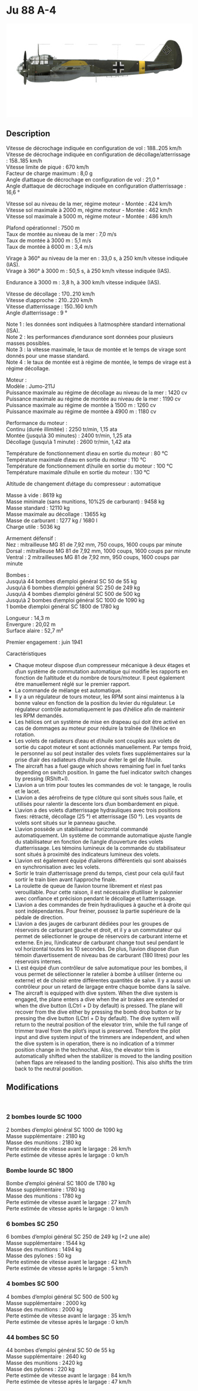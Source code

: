 # Ju 88 A-4  
  
![ju88a4](../images/ju88a4.png)  
  
## Description  
  
Vitesse de décrochage indiquée en configuration de vol : 188..205 km/h  
Vitesse de décrochage indiquée en configuration de décollage/atterrissage : 158..185 km/h  
Vitesse limite de piqué : 670 km/h  
Facteur de charge maximum : 8,0 g  
Angle d\attaque de décrochage en configuration de vol : 21,0 °  
Angle d\attaque de décrochage indiquée en configuration d\atterrissage : 16,6 °  
  
Vitesse sol au niveau de la mer, régime moteur - Montée : 424 km/h  
Vitesse sol maximale à 2000 m, régime moteur - Montée : 462 km/h  
Vitesse sol maximale à 5000 m, régime moteur - Montée : 486 km/h  
  
Plafond opérationnel : 7500 m  
Taux de montée au niveau de la mer : 7,0 m/s  
Taux de montée à 3000 m : 5,1 m/s  
Taux de montée à 6000 m : 3,4 m/s  
  
Virage à 360° au niveau de la mer en : 33,0 s, à 250 km/h vitesse indiquée (IAS).  
Virage à 360° à 3000 m : 50,5 s, à 250 km/h vitesse indiquée (IAS).  
  
Endurance à 3000 m : 3,8 h, à 300 km/h vitesse indiquée (IAS).  
  
Vitesse de décollage : 170..210 km/h  
Vitesse d\approche : 210..220 km/h  
Vitesse d\atterrissage : 150..160 km/h  
Angle d\atterrissage : 9 °  
  
Note 1 : les données sont indiquées à l\atmosphère standard international (ISA).  
Note 2 : les performances d\endurance sont données pour plusieurs masses possibles.  
Note 3 : la vitesse maximale, le taux de montée et le temps de virage sont donnés pour une masse standard.  
Note 4 : le taux de montée est à régime de montée, le temps de virage est à régime décollage.  
  
Moteur :  
Modèle : Jumo-211J  
Puissance maximale au régime de décollage au niveau de la mer : 1420 cv  
Puissance maximale au régime de montée au niveau de la mer : 1190 cv  
Puissance maximale au régime de montée à 1500 m : 1260 cv  
Puissance maximale au régime de montée à 4900 m : 1180 cv  
  
Performance du moteur :  
Continu (durée illimitée) : 2250 tr/min, 1,15 ata  
Montée (jusqu\à 30 minutes) : 2400 tr/min, 1,25 ata  
Décollage (jusqu\à 1 minute) : 2600 tr/min, 1,42 ata  
  
Température de fonctionnement d\eau en sortie du moteur : 80 °C  
Température maximale d\eau en sortie du moteur : 110 °C  
Température de fonctionnement d\huile en sortie du moteur : 100 °C  
Température maximale d\huile en sortie du moteur : 130 °C  
  
Altitude de changement d\étage du compresseur : automatique   
  
Masse à vide : 8619 kg  
Masse minimale (sans munitions, 10%25 de carburant) : 9458 kg  
Masse standard : 12110 kg  
Masse maximale au décollage : 13655 kg  
Masse de carburant : 1277 kg / 1680 l  
Charge utile : 5036 kg  
  
Armement défensif :  
Nez : mitrailleuse MG 81 de 7,92 mm, 750 coups, 1600 coups par minute  
Dorsal : mitrailleuse MG 81 de 7,92 mm, 1000 coups, 1600 coups par minute  
Ventral : 2 mitrailleuses MG 81 de 7,92 mm, 950 coups, 1600 coups par minute  
  
Bombes :  
Jusqu\à 44 bombes d\emploi général SC 50 de 55 kg  
Jusqu\à 6 bombes d\emploi général SC 250 de 249 kg  
Jusqu\à 4 bombes d\emploi général SC 500 de 500 kg  
Jusqu\à 2 bombes d\emploi général SC 1000 de 1090 kg  
1 bombe d\emploi général SC 1800 de 1780 kg  
  
Longueur : 14,3 m  
Envergure : 20,02 m  
Surface alaire : 52,7 m²  
  
Premier engagement : juin 1941  
  
Caractéristiques  
- Chaque moteur dispose d\un compresseur mécanique à deux étages et d\un système de commutation automatique qui modifie les rapports en fonction de l\altitude et du nombre de tours/moteur. Il peut également être manuellement réglé sur le premier rapport.  
- La commande de mélange est automatique.  
- Il y a un régulateur de tours moteur, les RPM sont ainsi maintenus à la bonne valeur en fonction de la position du levier du régulateur. Le régulateur contrôle automatiquement le pas d\hélice afin de maintenir les RPM demandés.  
- Les hélices ont un système de mise en drapeau qui doit être activé en cas de dommages au moteur pour réduire la traînée de l\hélice en rotation.  
- Les volets de radiateurs d\eau et d\huile sont couplés aux volets de sortie du capot moteur et sont actionnés manuellement. Par temps froid, le personnel au sol peut installer des volets fixes supplémentaires sur la prise d\air des radiateurs d\huile pour éviter le gel de l\huile.  
- The aircraft has a fuel gauge which shows remaining fuel in fuel tanks depending on switch position. In game the fuel indicator switch changes by pressing (RShift+I).  
- L\avion a un trim pour toutes les commandes de vol: le tangage, le roulis et le lacet.  
- L\avion a des aérofreins de type clôture qui sont situés sous l\aile, et utilisés pour ralentir la descente lors d\un bombardement en piqué.  
- L\avion a des volets d\atterrissage hydrauliques avec trois positions fixes: rétracté, décollage (25 °) et atterrissage (50 °). Les voyants de volets sont situés sur le panneau gauche.  
- L\avion possède un stabilisateur horizontal commandé automatiquement. Un système de commande automatique ajuste l\angle du stabilisateur en fonction de l\angle d\ouverture des volets d\atterrissage. Les témoins lumineux de la commande du stabilisateur sont situés à proximité des indicateurs lumineux des volets.  
- L\avion est également équipé d\ailerons différentiels qui sont abaissés en synchronisation avec les volets.  
- Sortir le train d\atterrissage prend du temps, c\est pour cela qu\il faut sortir le train bien avant l\approche finale.  
- La roulette de queue de l\avion tourne librement et n\est pas verouillable. Pour cette raison, il est nécessaire d\utiliser le palonnier avec confiance et précision pendant le décollage et l\atterrissage.  
- L\avion a des commandes de frein hydrauliques à gauche et à droite qui sont indépendantes. Pour freiner, poussez la partie supérieure de la pédale de direction.  
- L\avion a des jauges de carburant dédiées pour les groupes de réservoirs de carburant gauche et droit, et il y a un commutateur qui permet de sélectionner le groupe de réservoirs de carburant interne et externe. En jeu, l\indicateur de carburant change tout seul pendant le vol horizontal toutes les 10 secondes. De plus, l\avion dispose d\un témoin d\avertissement de niveau bas de carburant (180 litres) pour les réservoirs internes.  
- L\ est équipé d\un contrôleur de salve automatique pour les bombes, il vous permet de sélectionner le ratelier à bombe à utiliser (interne ou externe) et de choisir entre différentes quantités de salve. Il y a aussi un contrôleur pour un retard de largage entre chaque bombe dans la salve.  
- The aircraft is equipped with dive system. When the dive system is engaged, the plane enters a dive when the air brakes are extended or when the dive button (LCtrl + D by default) is pressed. The plane will recover from the dive either by pressing the bomb drop button or by pressing the dive button (LCtrl + D by default). The dive system will return to the neutral position of the elevator trim, while the full range of trimmer travel from the pilot’s input is preserved. Therefore the pilot input and dive system input of the trimmers are independent, and when the dive system is in operation, there is no indication of a trimmer position change in the technochat. Also, the elevator trim is automatically shifted when the stabilizer is moved to the landing position (when flaps are released to the landing position). This also shifts the trim back to the neutral position.  
  
## Modifications  
  ﻿
  
  
### 2 bombes lourde SC 1000  
  
2 bombes d’emploi général SC 1000 de 1090 kg  
Masse supplémentaire : 2180 kg  
Masse des munitions : 2180 kg  
Perte estimée de vitesse avant le largage : 26 km/h  
Perte estimée de vitesse après le largage : 0 km/h  ﻿
  
  
### Bombe lourde SC 1800   
  
Bombe d’emploi général SC 1800 de 1780 kg  
Masse supplémentaire : 1780 kg  
Masse des munitions : 1780 kg  
Perte estimée de vitesse avant le largage : 27 km/h  
Perte estimée de vitesse après le largage : 0 km/h  ﻿
  
  
### 6 bombes SC 250  
  
6 bombes d’emploi général SC 250 de 249 kg (+2 une aile)  
Masse supplémentaire : 1544 kg  
Masse des munitions : 1494 kg  
Masse des pylones : 50 kg  
Perte estimée de vitesse avant le largage : 42 km/h  
Perte estimée de vitesse après le largage : 5 km/h  ﻿
  
  
### 4 bombes SC 500  
  
4 bombes d’emploi général SC 500 de 500 kg  
Masse supplémentaire : 2000 kg  
Masse des munitions : 2000 kg  
Perte estimée de vitesse avant le largage : 35 km/h  
Perte estimée de vitesse après le largage : 0 km/h  ﻿
  
  
### 44 bombes SC 50  
  
44 bombes d’emploi général SC 50 de 55 kg  
Masse supplémentaire : 2640 kg  
Masse des munitions : 2420 kg  
Masse des pylones : 220 kg  
Perte estimée de vitesse avant le largage : 84 km/h  
Perte estimée de vitesse après le largage : 47 km/h  